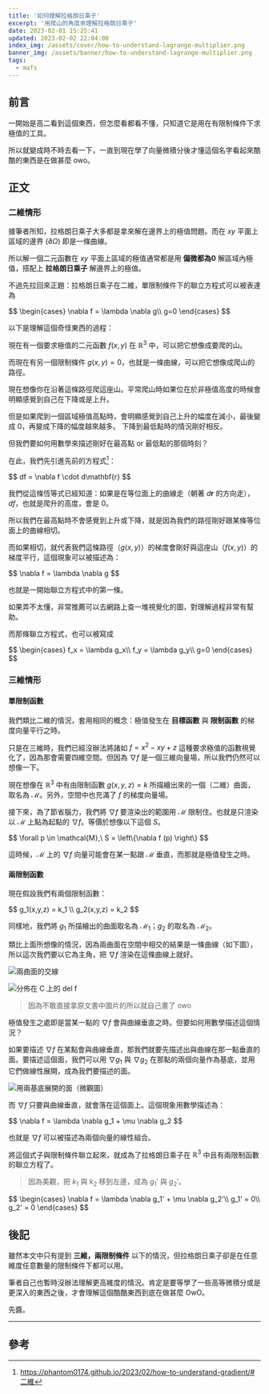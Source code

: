 ```yaml
---
title: '如何理解拉格朗日乘子'
excerpt: '用爬山的角度來理解拉格朗日乘子'
date: 2023-02-01 15:25:41
updated: 2023-02-02 22:04:00
index_img: /assets/cover/how-to-understand-lagrange-multiplier.png
banner_img: /assets/banner/how-to-understand-lagrange-multiplier.png
tags:
  - mafs
---
```


<!--Remove "@" before use-->

<!--@lp:skip-all-->
<!--@lp:skip-some-->

## 前言

一開始是高二看到這個東西，但怎麼看都看不懂，只知道它是用在有限制條件下求極值的工具。

所以就變成時不時去看一下，一直到現在學了向量微積分後才懂這個名字看起來酷酷的東西是在做甚麼 owo。

## 正文

### 二維情形

據筆者所知，拉格朗日乘子大多都是拿來解在邊界上的極值問題。而在 $xy$ 平面上區域的邊界 ($\partial\Omega$) 即是一條曲線。

所以解一個二元函數在 $xy$ 平面上區域的極值通常都是用 **偏微都為0** 解區域內極值，搭配上 **拉格朗日乘子** 解邊界上的極值。

不過先拉回來正題：拉格朗日乘子在二維，單限制條件下的聯立方程式可以被表達為

<p>
$$
\begin{cases}
\nabla f = \lambda \nabla g\\
g=0
\end{cases}
$$
</p>

以下是理解這個奇怪東西的過程：

現在有一個要求極值的二元函數 $f(x,y)$ 在 $\mathbb{R}^3$ 中，可以把它想像成要爬的山。

而現在有另一個限制條件 $g(x, y) = 0$，也就是一條曲線，可以把它想像成爬山的路徑。

現在想像你在沿著這條路徑爬這座山。平常爬山時如果位在於非極值高度的時候會明顯感覺到自己在下降或是上升。

但是如果爬到一個區域極值高點時，會明顯感覺到自己上升的幅度在減小，最後變成 $0$，再變成下降的幅度越來越多。
下降到最低點時的情況剛好相反。

但我們要如何用數學來描述剛好在最高點 or 最低點的那個時刻？

在此，我們先引進先前的方程式[^1]：

<p>
$$
df = \nabla f \cdot d\mathbf{r}
$$
</p>

我們從這條恆等式已經知道：如果是在等位面上的曲線走（朝著 $d\mathbf{r}$ 的方向走），$df$，也就是爬升的高度，會是 $0$。

所以我們在最高點時不會感覺到上升或下降，就是因為我們的路徑剛好跟某條等位面上的曲線相切。

而如果相切，就代表我們這條路徑（$g(x,y)$）的梯度會剛好與這座山（$f(x,y)$）的梯度平行，這個現象可以被描述為：

<p>
$$
\nabla f = \lambda \nabla g
$$
</p>

也就是一開始聯立方程式中的第一條。

如果弄不太懂，非常推薦可以去網路上查一堆視覺化的圖，對理解過程非常有幫助。

而那條聯立方程式，也可以被寫成

<p>
$$
\begin{cases}
f_x = \lambda g_x\\
f_y = \lambda g_y\\
g=0
\end{cases}
$$
</p>

### 三維情形

#### 單限制函數

我們類比二維的情況，套用相同的概念：極值發生在 **目標函數** 與 **限制函數** 的梯度向量平行之時。

只是在三維時，我們已經沒辦法將諸如 $f = x^2-xy+z$ 這種要求極值的函數視覺化了，因為那會需要四維空間。但因為 $\nabla f$ 是一個三維向量場，所以我們仍然可以想像一下。

現在想像在 $\mathbb{R}^3$ 中有由限制函數 $g(x,y,z) = k$ 所描繪出來的一個（二維）曲面，取名為 $\mathcal{M}$。另外，空間中也充滿了 $f$ 的梯度向量場。

接下來，為了節省腦力，我們將 $\nabla f$ 要渲染出的範圍用 $\mathcal{M}$ 限制住。也就是只渲染以 $\mathcal{M}$ 上點為起點的 $\nabla f$。等價於想像以下這個 $S$。

<p>
$$
\forall p \in \mathcal{M},\ S = \left\{\nabla f (p) \right\}
$$
</p>

這時候，$\mathcal{M}$ 上的 $\nabla f$ 向量可能會在某一點跟 $\mathcal{M}$ 垂直，而那就是極值發生之時。

#### 兩限制函數

現在假設我們有兩個限制函數：

<p>
$$
g_1(x,y,z) = k_1 \\
g_2(x,y,z) = k_2
$$
</p>

同樣地，我們將 $g_1$ 所描繪出的曲面取名為 $\mathcal{M}_1$；$g_2$ 的取名為 $\mathcal{M}_2$。

類比上面所想像的情況，因為兩曲面在空間中相交的結果是一條曲線（如下圖），所以這次我們要以它為主角，把 $\nabla f$ 渲染在這條曲線上就好。

![兩曲面的交線](/assets/contents/how-to-understand-lagrange-multiplier/p1.webp)

![分佈在 C 上的 del f](/assets/contents/how-to-understand-lagrange-multiplier/p2.webp)

> 因為不敢直接拿原文書中圖片的所以就自己畫了 owo

極值發生之處即是當某一點的 $\nabla f$ 會與曲線垂直之時。但要如何用數學描述這個情況？

如果要描述 $\nabla f$ 在某點會與曲線垂直，那我們就要先描述出與曲線在那一點垂直的面。要描述這個面，我們可以用 $\nabla g_1$ 與 $\nabla g_2$ 在那點的兩個向量作為基底，並用它們做線性展開，成為我們要描述的面。

![用兩基底展開的面（微觀圖）](/assets/contents/how-to-understand-lagrange-multiplier/p3.webp)

而 $\nabla f$ 只要與曲線垂直，就會落在這個面上。這個現象用數學描述為：

<p>
$$
\nabla f = \lambda \nabla g_1 + \mu \nabla g_2
$$
</p>

也就是 $\nabla f$ 可以被描述為兩個向量的線性組合。

將這個式子與限制條件聯立起來，就成為了拉格朗日乘子在 $\mathbb{R}^3$ 中且有兩限制函數的聯立方程了。

> 因為美觀，把 $k_1$ 與 $k_2$ 移到左邊，成為 $g_1'$ 與 $g_2'$。

<p>
$$
\begin{cases}
\nabla f = \lambda \nabla g_1' + \mu \nabla g_2'\\
g_1' = 0\\
g_2' = 0
\end{cases}
$$
</p>

## 後記

雖然本文中只有提到 **三維，兩限制條件** 以下的情況，但拉格朗日乘子卻是在任意維度任意數量的限制條件下都可以用。

筆者自己也暫時沒辦法理解更高維度的情況。肯定是要等學了一些高等微積分或是更深入的東西之後，才會理解這個酷酷東西到底在做甚麼 OwO。

先醬。

---

## 參考

[^1]: https://phantom0174.github.io/2023/02/how-to-understand-gradient/#二維
